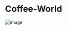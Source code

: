 # Coffee-World
![image](https://drive.google.com/uc?export=view&id=1nXGTuKFeRAMuW1q3dQNL-8Crnv4A4a5G)
